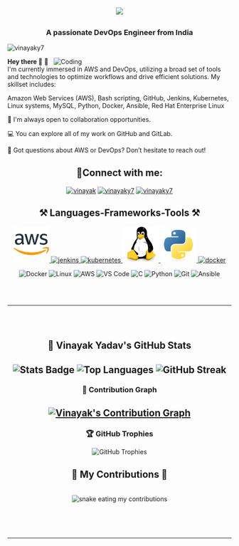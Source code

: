 <h1 align="center">
  <a href="https://git.io/typing-svg">
    <img src="https://readme-typing-svg.herokuapp.com/?lines=Hello,+There!+👋;This+is+Vinayak+Yadav....;Nice+to+meet+you!&center=true&size=30">
  </a>
</h1>
<h3 align="center">A passionate DevOps Engineer from India</h3>
<p align="left"> <img src="https://komarev.com/ghpvc/?username=vinayaky7&label=Profile%20views&color=0e81b6&style=flat" alt="vinayaky7" /> </p>

<img align="right" alt="Coding" width="400" src=https://github.com/vinayaky7/vinayaky7/blob/main/212749447-bfb7e725-6987-49d9-ae85-2015e3e7cc41.gif>

**Hey there 👋**
🔧 I'm currently immersed in AWS and DevOps, utilizing a broad set of tools and technologies to optimize workflows and drive efficient solutions. My skillset includes:

Amazon Web Services (AWS), Bash scripting, GitHub, Jenkins, Kubernetes, Linux systems, MySQL, Python, Docker, Ansible, Red Hat Enterprise Linux

🤝 I'm always open to collaboration opportunities.

💻 You can explore all of my work on GitHub and GitLab.

💬 Got questions about AWS or DevOps? Don’t hesitate to reach out!


<h2 align="center">💬Connect with me:  </h2>

<div align="center">
<a href="https://linkedin.com/in/vinayak-yadav-9a94962b0/" target="blank"><img align="center" src="https://raw.githubusercontent.com/rahuldkjain/github-profile-readme-generator/master/src/images/icons/Social/linked-in-alt.svg" alt="vinayak" height="30" width="81" /></a>
<a href="https://www.hackerrank.com/vinayaky7" target="blank"><img align="center" src="https://raw.githubusercontent.com/rahuldkjain/github-profile-readme-generator/master/src/images/icons/Social/hackerrank.svg" alt="vinayaky7" height="30" width="81" /></a>
<a href="https://www.leetcode.com/vinayaky7" target="blank"><img align="center" src="https://raw.githubusercontent.com/rahuldkjain/github-profile-readme-generator/master/src/images/icons/Social/leet-code.svg" alt="vinayaky7" height="30" width="81" /></a>
</p>

<h2 align="center">⚒️ Languages-Frameworks-Tools ⚒️</h2>
<div align="center">
  <a href="https://aws.amazon.com" target="_blank" rel="noreferrer">
    <img src="https://raw.githubusercontent.com/devicons/devicon/master/icons/amazonwebservices/amazonwebservices-original-wordmark.svg" alt="aws" width="81" height="81"/>
  </a>
  <a href="https://www.jenkins.io" target="_blank" rel="noreferrer">
    <img src="https://www.vectorlogo.zone/logos/jenkins/jenkins-icon.svg" alt="jenkins" width="81" height="81"/>
  </a>
  <a href="https://kubernetes.io" target="_blank" rel="noreferrer">
    <img src="https://www.vectorlogo.zone/logos/kubernetes/kubernetes-icon.svg" alt="kubernetes" width="81" height="81"/>
  </a>
  <a href="https://www.linux.org/" target="_blank" rel="noreferrer">
    <img src="https://raw.githubusercontent.com/devicons/devicon/master/icons/linux/linux-original.svg" alt="linux" width="81" height="81"/>
  </a>
  <a href="https://www.python.org" target="_blank" rel="noreferrer">
    <img src="https://raw.githubusercontent.com/devicons/devicon/master/icons/python/python-original.svg" alt="python" width="81" height="81"/>
  </a>
    <a href="https://www.docker.com/" target="_blank" rel="noreferrer">
    <img src="https://www.vectorlogo.zone/logos/docker/docker-icon.svg" alt="docker" width="81" height="81"/>
  </a>

![Docker](https://img.shields.io/badge/-Docker-2496ED?style=flat&logo=docker&logoColor=white)
![Linux](https://img.shields.io/badge/-Linux-FCC624?style=flat&logo=linux&logoColor=black)
![AWS](https://img.shields.io/badge/-AWS-232F3E?style=flat&logo=amazon-aws&logoColor=white)
![VS Code](https://img.shields.io/badge/-VS%20Code-007ACC?style=flat&logo=visual-studio-code&logoColor=white)
![C](https://img.shields.io/badge/-C-00599C?style=flat&logo=c&logoColor=white)
![Python](https://img.shields.io/badge/-Python-3776AB?style=flat&logo=python&logoColor=white)
![Git](https://img.shields.io/badge/-Git-F05032?style=flat&logo=git&logoColor=white)
![Ansible](https://img.shields.io/badge/-Ansible-EE0000?style=flat&logo=ansible&logoColor=white)


</div>

<br/><br/>

<hr/>

<br/>

<br/>


## 🚀 Vinayak Yadav's GitHub Stats
![Stats Badge](https://github-readme-stats.vercel.app/api?username=vinayak444&show_icons=true&count_private=true&hide=issues,contribs&theme=dark&custom_title=GitHub+Stats)
![Top Languages](https://github-readme-stats.vercel.app/api/top-langs/?username=vinayak444&layout=compact&theme=dark)
![GitHub Streak](https://streak-stats.demolab.com/?user=vinayak444&theme=dark)
---
### 🧠 Contribution Graph
[![Vinayak's Contribution Graph](https://github-readme-activity-graph.cyclic.app/graph?username=MonikaChauhan&theme=github-dark)](https://github.com/Ashutosh00710/github-readme-activity-graph)
---
### 🏆 GitHub Trophies
![GitHub Trophies](https://github-profile-trophy.vercel.app/?username=vinayak444&theme=darkhub&no-bg=true&margin-w=15)


<div align="center">
  <h2>🐍 My Contributions 🐍</h2>
  <br>
  <img alt="snake eating my contributions" src="https://github.com/vinayaky7/vinayaky7/blob/main/dist/github-contribution-grid-snake.svg" />
  
  <br/><br/><br/>
</div>

<hr/>
